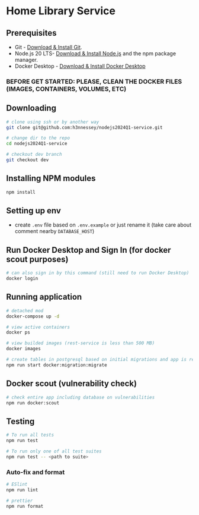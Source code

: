 # Home Library Service

## Prerequisites

- Git - [Download & Install Git](https://git-scm.com/downloads).
- Node.js 20 LTS- [Download & Install Node.js](https://nodejs.org/en/download/) and the npm package manager.
- Docker Desktop - [Download & Install Docker Desktop](https://www.docker.com/products/docker-desktop/)

### BEFORE GET STARTED: PLEASE, CLEAN THE DOCKER FILES (IMAGES, CONTAINERS, VOLUMES, ETC)

## Downloading

```bash
# clone using ssh or by another way
git clone git@github.com:h3nnessey/nodejs2024Q1-service.git

# change dir to the repo
cd nodejs2024Q1-service

# checkout dev branch
git checkout dev
```

## Installing NPM modules

```bash
npm install
```

## Setting up env

- create `.env` file based on `.env.example` or just rename it (take care about comment nearby `DATABASE_HOST`)

## Run Docker Desktop and Sign In (for docker scout purposes)

```bash
# can also sign in by this command (still need to run Docker Desktop)
docker login
```

## Running application

```bash
# detached mod
docker-compose up -d

# view active containers
docker ps

# view builded images (rest-service is less than 500 MB)
docker images

# create tables in postgresql based on initial migrations and app is ready to work now
npm run start docker:migration:migrate
```

## Docker scout (vulnerability check)

```bash
# check entire app including database on vulnerabilities
npm run docker:scout
```

## Testing

```bash
# To run all tests
npm run test

# To run only one of all test suites
npm run test -- <path to suite>
```

### Auto-fix and format

```bash
# ESlint
npm run lint

# prettier
npm run format

```
